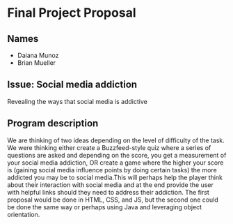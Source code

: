 # Final Project Proposal

## Names
* Daiana Munoz
* Brian Mueller

## Issue: Social media addiction
Revealing the ways that social media is addictive

## Program description
We are thinking of two ideas depending on the level of difficulty of the task. We were thinking either create a Buzzfeed-style quiz where a series of questions are asked and depending on the score, you get a measurement of your social media addiction, OR create a game where the higher your score is (gaining social media influence points by doing certain tasks) the more addicted you may be to social media.This will perhaps help the player think about their interaction with social media and at the end provide the user with helpful links should they need to address their addiction. The first proposal would be done in HTML, CSS, and JS, but the second one could be done the same way or perhaps using Java and leveraging object orientation.